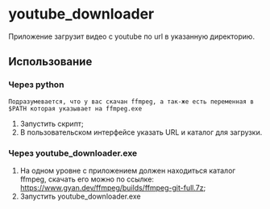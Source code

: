 # youtube_downloader

Приложение загрузит видео с youtube по url в указанную директорию.

## Использование

### Через python
`Подразумевается, что у вас скачан ffmpeg, а так-же есть переменная в $PATH которая указывает на ffmpeg.exe`
1. Запустить скрипт;
2. В пользовательском интерфейсе указать URL и каталог для загрузки.

### Через youtube_downloader.exe

1. На одном уровне с приложением должен находиться каталог ffmpeg, скачать его можно по ссылке: https://www.gyan.dev/ffmpeg/builds/ffmpeg-git-full.7z;
2. Запустить youtube_downloader.exe